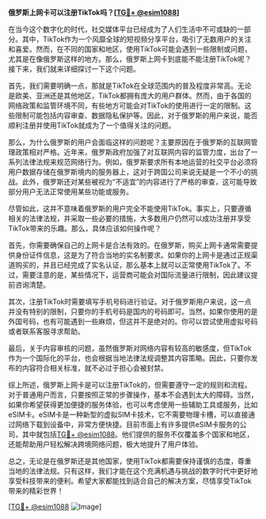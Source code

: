 **俄罗斯上网卡可以注册TikTok吗？[[TG💪+ @esim1088](https://t.me/s/esim1088)]**

在当今这个数字化的时代，社交媒体平台已经成为了人们生活中不可或缺的一部分。其中，TikTok作为一个风靡全球的短视频分享平台，吸引了无数用户的关注和喜爱。然而，在不同的国家和地区，使用TikTok可能会遇到一些限制或问题，尤其是在像俄罗斯这样的地方。那么，俄罗斯上网卡到底能不能注册TikTok呢？接下来，我们就来详细探讨一下这个问题。

首先，我们需要明确一点，那就是TikTok在全球范围内的普及程度非常高。无论是欧美、亚洲还是其他地区，TikTok都拥有庞大的用户群体。然而，由于各国的网络政策和监管环境不同，有些地方可能会对TikTok的使用进行一定的限制。这些限制可能包括内容审查、数据隐私保护等。因此，对于俄罗斯的用户来说，能否顺利注册并使用TikTok就成为了一个值得关注的问题。

那么，为什么俄罗斯的用户会面临这样的问题呢？主要原因在于俄罗斯的互联网管理政策相对严格。近年来，俄罗斯政府加强了对互联网内容的监管力度，出台了一系列法律法规来规范网络行为。例如，俄罗斯要求所有本地运营的社交平台必须将用户数据存储在俄罗斯境内的服务器上，这对于跨国公司来说无疑是一个不小的挑战。此外，俄罗斯还对某些被视为“不适宜”的内容进行了严格的审查，这可能导致部分用户无法正常使用某些功能或服务。

尽管如此，这并不意味着俄罗斯的用户完全不能使用TikTok。事实上，只要遵循相关的法律法规，并采取一些必要的措施，大多数用户仍然可以成功注册并享受TikTok带来的乐趣。那么，具体应该如何操作呢？

首先，你需要确保自己的上网卡是合法有效的。在俄罗斯，购买上网卡通常需要提供身份证件信息，这是为了符合当地的实名制要求。如果你的上网卡是通过正规渠道购买的，并且已经完成了实名认证，那么基本上就可以正常使用TikTok了。不过，需要注意的是，某些情况下，运营商可能会对国际流量进行限制，因此建议提前咨询清楚。

其次，注册TikTok时需要填写手机号码进行验证。对于俄罗斯用户来说，这一点并没有特别的限制，只要你的手机号码是国内的号码即可。当然，如果你使用的是外国号码，也有可能遇到一些麻烦，但这并不是绝对的。你可以尝试使用虚拟号码或者联系客服寻求帮助。

最后，关于内容审核的问题，虽然俄罗斯对网络内容有较高的敏感度，但TikTok作为一个国际化的平台，也会根据当地法律法规调整其内容策略。因此，只要你发布的内容符合相关标准，就不必过于担心会被封禁。

综上所述，俄罗斯上网卡是可以注册TikTok的，但需要遵守一定的规则和流程。对于普通用户而言，只要按照正常的步骤操作，基本不会遇到太大的障碍。当然，如果你希望获得更加便捷的服务体验，也可以考虑使用一些辅助工具或服务，比如eSIM卡。eSIM卡是一种新型的虚拟SIM卡技术，它不需要物理卡槽，可以直接通过网络下载到设备中，非常方便快捷。目前市面上有许多提供eSIM卡服务的公司，其中就包括[TG💪+ @esim1088](https://t.me/s/esim1088)。他们提供的服务不仅覆盖多个国家和地区，还能帮助用户轻松解决跨境网络问题，极大地提升了用户体验。

总之，无论是在俄罗斯还是其他国家，使用TikTok都需要保持谨慎的态度，尊重当地的法律法规。只有这样，我们才能在这个充满机遇与挑战的数字时代中更好地享受科技带来的便利。希望大家都能找到适合自己的解决方案，尽情享受TikTok带来的精彩世界！

[[TG💪+ @esim1088](https://t.me/s/esim1088) ![Image](https://i.postimg.cc/4NQfJmqS/Snipaste-2025-05-13-00-14-12.png)]